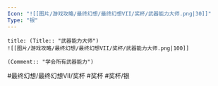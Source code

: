 ```yaml
---
Icon: "![[图片/游戏攻略/最终幻想/最终幻想VII/奖杯/武器能力大师.png|30]]"
Type: "银"
---
```

```ad-common-silver-trophy
title: (Title:: "武器能力大师")
![[图片/游戏攻略/最终幻想/最终幻想VII/奖杯/武器能力大师.png|100]]

(Comment:: "学会所有武器能力")
```

#最终幻想/最终幻想VII/奖杯 #奖杯 #奖杯/银
